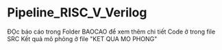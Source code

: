 # Pipeline_RISC_V_Verilog
ĐỌc báo cáo trong Folder BAOCAO để xem thêm chi tiết 
Code ở trong file SRC
Kết quả mô phỏng ở file "KET QUA MO PHONG"

